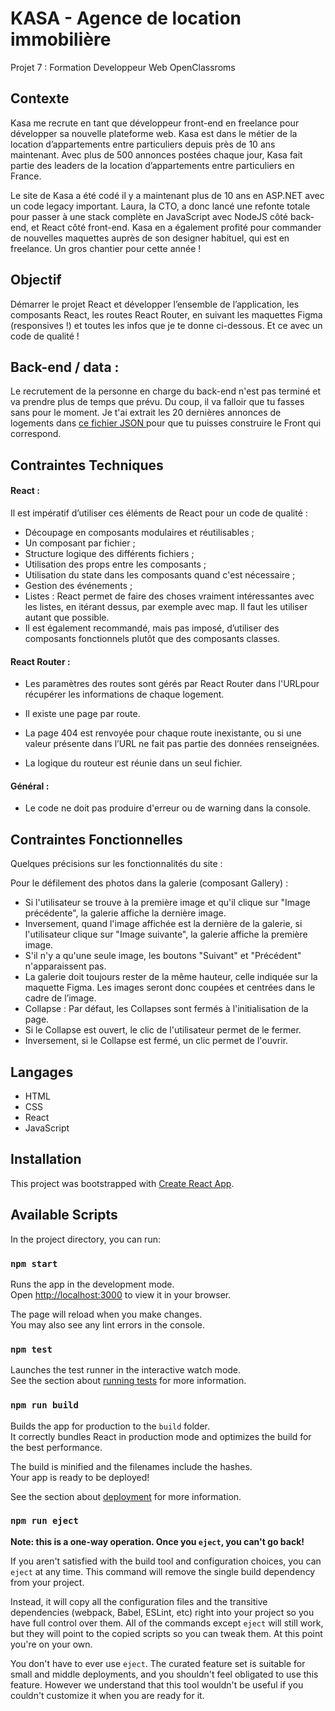
# KASA - Agence de location immobilière 

Projet 7 : Formation Developpeur Web OpenClassroms




## Contexte

Kasa me recrute en tant que développeur front-end en freelance pour développer sa nouvelle plateforme web. Kasa est dans le métier de la location d’appartements entre particuliers depuis près de 10 ans maintenant. Avec plus de 500 annonces postées chaque jour, Kasa fait partie des leaders de la location d’appartements entre particuliers en France.

Le site de Kasa a été codé il y a maintenant plus de 10 ans en ASP.NET avec un code legacy important. Laura, la CTO, a donc lancé une refonte totale pour passer à une stack complète en JavaScript avec NodeJS côté back-end, et React côté front-end. Kasa en a également profité pour commander de nouvelles maquettes auprès de son designer habituel, qui est en freelance. Un gros chantier pour cette année !


## Objectif

Démarrer le projet React et développer l’ensemble de l’application, les composants React, les routes React Router, en suivant les maquettes Figma (responsives !) et toutes les infos que je te donne ci-dessous. Et ce avec un code de qualité ! 

## Back-end / data :

Le recrutement de la personne en charge du back-end n'est pas terminé et va prendre plus de temps que prévu. Du coup, il va falloir que tu fasses sans pour le moment. Je t'ai extrait les 20 dernières annonces de logements dans [ce fichier JSON ](https://s3-eu-west-1.amazonaws.com/course.oc-static.com/projects/Front-End+V2/P9+React+1/logements.json) pour que tu puisses construire le Front qui correspond.

## Contraintes Techniques 

#### React :
Il est impératif d’utiliser ces éléments de React pour un code de qualité :
- Découpage en composants modulaires et réutilisables ;
- Un composant par fichier ;
- Structure logique des différents fichiers ;
- Utilisation des props entre les composants ;
- Utilisation du state dans les composants quand c'est nécessaire ;
- Gestion des événements ;
- Listes : React permet de faire des choses vraiment intéressantes avec les listes, en itérant dessus, par exemple avec map. Il faut les utiliser autant que possible.
- Il est également recommandé, mais pas imposé, d’utiliser des composants fonctionnels plutôt que des composants classes.

#### React Router :
- Les paramètres des routes sont gérés par React Router dans l'URLpour récupérer les informations de chaque logement.

- Il existe une page par route.
- La page 404 est renvoyée pour chaque route inexistante, ou si une
valeur présente dans l’URL ne fait pas partie des données
renseignées.

- La logique du routeur est réunie dans un seul fichier.

#### Général :

- Le code ne doit pas produire d'erreur ou de warning dans la console.

## Contraintes Fonctionnelles

Quelques précisions sur les fonctionnalités du site :

Pour le défilement des photos dans la galerie (composant Gallery) :
- Si l'utilisateur se trouve à la première image et qu'il clique sur "Image précédente", la galerie affiche la dernière image. 
- Inversement, quand l'image affichée est la dernière de la galerie, si l'utilisateur clique sur "Image suivante", la galerie affiche la première image. 
- S'il n'y a qu'une seule image, les boutons "Suivant" et "Précédent" n'apparaissent pas.
- La galerie doit toujours rester de la même hauteur, celle indiquée sur la maquette Figma. Les images seront donc coupées et centrées dans le cadre de l’image.
- Collapse : Par défaut, les Collapses sont fermés à l'initialisation de la page. 
- Si le Collapse est ouvert, le clic de l'utilisateur permet de le fermer. 
- Inversement, si le Collapse est fermé, un clic permet de l'ouvrir.


## Langages
- HTML
- CSS 
- React 
- JavaScript


## Installation

This project was bootstrapped with [Create React App](https://github.com/facebook/create-react-app).

## Available Scripts

In the project directory, you can run:

### `npm start`

Runs the app in the development mode.\
Open [http://localhost:3000](http://localhost:3000) to view it in your browser.

The page will reload when you make changes.\
You may also see any lint errors in the console.

### `npm test`

Launches the test runner in the interactive watch mode.\
See the section about [running tests](https://facebook.github.io/create-react-app/docs/running-tests) for more information.

### `npm run build`

Builds the app for production to the `build` folder.\
It correctly bundles React in production mode and optimizes the build for the best performance.

The build is minified and the filenames include the hashes.\
Your app is ready to be deployed!

See the section about [deployment](https://facebook.github.io/create-react-app/docs/deployment) for more information.

### `npm run eject`

**Note: this is a one-way operation. Once you `eject`, you can't go back!**

If you aren't satisfied with the build tool and configuration choices, you can `eject` at any time. This command will remove the single build dependency from your project.

Instead, it will copy all the configuration files and the transitive dependencies (webpack, Babel, ESLint, etc) right into your project so you have full control over them. All of the commands except `eject` will still work, but they will point to the copied scripts so you can tweak them. At this point you're on your own.

You don't have to ever use `eject`. The curated feature set is suitable for small and middle deployments, and you shouldn't feel obligated to use this feature. However we understand that this tool wouldn't be useful if you couldn't customize it when you are ready for it.
